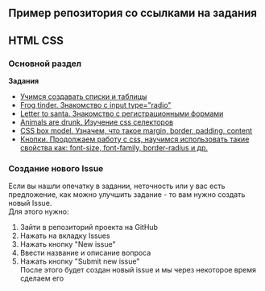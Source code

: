 ## Пример репозитория со ссылками на задания

## HTML CSS
### Основной раздел

**Задания**
- [Учимся создавать списки и таблицы](https://github.com/AlisherKhamidov/html_table_ul)
- [Frog tinder. Знакомство с input type="radio"](https://github.com/AlisherKhamidov/html-radio-frog-tinder)
- [Letter to santa. Знакомство с регистрационными формами](https://github.com/AlisherKhamidov/html-registration-letter-to-santa)
- [Animals are drunk. Изучение css селекторов](https://github.com/AlisherKhamidov/html-css-animals-are-drunk)
- [CSS box model. Узначем, что такое margin, border, padding, content](https://github.com/AlisherKhamidov/css-box-model)
- [Кнопки. Продолжаем работу с css, научимся использовать такие свойства как: font-size, font-family, border-radius и др.](https://github.com/AlisherKhamidov/html-css-btn-hover)

### Создание нового Issue
Если вы нашли опечатку в задании, неточность или у вас есть предложение, как можно улучшить задание - то вам нужно создать новый Issue.  
Для этого нужно:
1. Зайти в репозиторий проекта на GitHub
1. Нажать на вкладку Issues
1. Нажать кнопку "New issue"
1. Ввести название и описание вопроса
1. Нажать кнопку "Submit new issue"  
После этого будет создан новый issue и мы через некоторое время сделаем его
